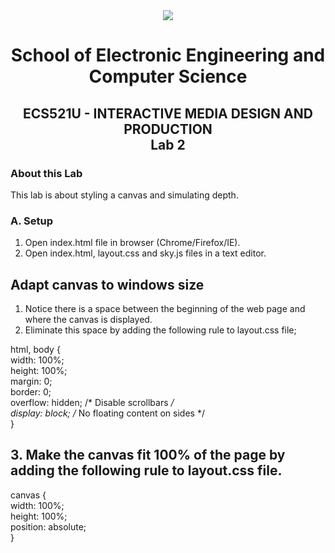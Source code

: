 <div align="center">
  <img src="https://www.qmul.ac.uk/blizard/media/blizard/images/logos/QMUL_White.png" />

# School of Electronic Engineering and Computer  Science

## ECS521U - INTERACTIVE MEDIA DESIGN AND PRODUCTION</br>Lab 2
</div>

### About this Lab
This lab is about styling a canvas and simulating depth.

### A. Setup
1. Open index.html file in browser (Chrome/Firefox/IE).
2. Open index.html, layout.css and sky.js files in a text editor.

## Adapt canvas to windows size 
1. Notice there is a space between the beginning of the web page and where the canvas is displayed.
2. Eliminate this space by adding the following rule to layout.css file;

html, body { <br/>
width: 100%; <br/>
height: 100%; <br/>
margin: 0; <br/>
border: 0; <br/>
overflow: hidden; /* Disable scrollbars */ <br/>
display: block; /* No floating content on sides */ <br/>
} <br/>

## 3. Make the canvas fit 100% of the page by adding the following rule to layout.css file.

canvas { <br/>
width: 100%; <br/>
height: 100%; <br/>
position: absolute; <br/>
} <br/>








